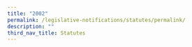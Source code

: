 ```yaml
---
title: "2002"
permalink: /legislative-notifications/statutes/permalink/
description: ""
third_nav_title: Statutes
---
```

